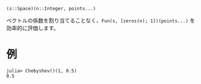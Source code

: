 ```
(s::Space)(n::Integer, points...)
```

ベクトルの係数を割り当てることなく、`Fun(s, [zeros(n); 1])(points...)` を効率的に評価します。

# 例

```jldoctest
julia> Chebyshev()(1, 0.5)
0.5
```
